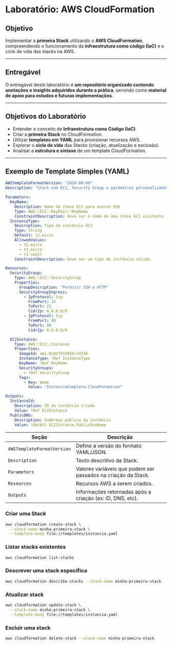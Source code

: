 #  Laboratório: AWS CloudFormation

## Objetivo
Implementar a **primeira Stack** utilizando o **AWS CloudFormation**, compreendendo o funcionamento da **infraestrutura como código (IaC)** e o ciclo de vida das stacks na AWS.  

---

## Entregável
O entregável deste laboratório é **um repositório organizado contendo anotações e insights adquiridos durante a prática**, servindo como **material de apoio para estudos e futuras implementações**.



---


## Objetivos do Laboratório

- Entender o conceito de **Infraestrutura como Código (IaC)**.  
- Criar a **primeira Stack** no CloudFormation.  
- Utilizar **templates em YAML** para provisionar recursos AWS.  
- Explorar o **ciclo de vida** das Stacks (criação, atualização e exclusão).  
- Analisar a **estrutura e sintaxe** de um template CloudFormation.  

---

##  Exemplo de Template Simples (YAML)

```yaml
AWSTemplateFormatVersion: "2010-09-09"
Description: "Stack com EC2, Security Group e parâmetros personalizados."

Parameters:
  KeyName:
    Description: Nome da chave EC2 para acesso SSH
    Type: AWS::EC2::KeyPair::KeyName
    ConstraintDescription: Deve ser o nome de uma chave EC2 existente.
  InstanceType:
    Description: Tipo da instância EC2
    Type: String
    Default: t2.micro
    AllowedValues:
      - t2.micro
      - t3.micro
      - t3.small
    ConstraintDescription: Deve ser um tipo de instância válido.

Resources:
  SecurityGroup:
    Type: AWS::EC2::SecurityGroup
    Properties:
      GroupDescription: "Permitir SSH e HTTP"
      SecurityGroupIngress:
        - IpProtocol: tcp
          FromPort: 22
          ToPort: 22
          CidrIp: 0.0.0.0/0
        - IpProtocol: tcp
          FromPort: 80
          ToPort: 80
          CidrIp: 0.0.0.0/0

  EC2Instance:
    Type: AWS::EC2::Instance
    Properties:
      ImageId: ami-0c02fb55956c7d316
      InstanceType: !Ref InstanceType
      KeyName: !Ref KeyName
      SecurityGroups:
        - !Ref SecurityGroup
      Tags:
        - Key: Name
          Value: "InstanciaCompleta-CloudFormation"

Outputs:
  InstanceId:
    Description: ID da instância criada
    Value: !Ref EC2Instance
  PublicDNS:
    Description: Endereço público da instância
    Value: !GetAtt EC2Instance.PublicDnsName


```

| Seção                      | Descrição                                                     |
| -------------------------- | ------------------------------------------------------------- |
| `AWSTemplateFormatVersion` | Define a versão do formato YAML/JSON.                         |
| `Description`              | Texto descritivo da Stack.                                    |
| `Parameters`               | Valores variáveis que podem ser passados na criação da Stack. |
| `Resources`                | Recursos AWS a serem criados.                                 |
| `Outputs`                  | Informações retornadas após a criação (ex: ID, DNS, etc).     |


### Criar uma Stack

```bash
aws cloudformation create-stack \
  --stack-name minha-primeira-stack \
  --template-body file://templates/instancia.yaml
```
### Listar stacks existentes
```bash
aws cloudformation list-stacks
```
### Descrever uma stack específica
```bash
aws cloudformation describe-stacks --stack-name minha-primeira-stack
```
### Atualizar stack
```bash
aws cloudformation update-stack \
  --stack-name minha-primeira-stack \
  --template-body file://templates/instancia.yaml
```
### Excluir uma stack
```bash
aws cloudformation delete-stack --stack-name minha-primeira-stack
```
